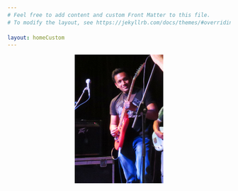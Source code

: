 ```yaml
---
# Feel free to add content and custom Front Matter to this file.
# To modify the layout, see https://jekyllrb.com/docs/themes/#overriding-theme-defaults

layout: homeCustom
---
```

 <title>Koondi Mitra</title>


<script type="text/javascript">
<!--
var dp0=new Image()
dp0.src="/DP/dp0.jpg"
var dp1=new Image()
dp1.src="/DP/dp1.jpg"
var dp2=new Image()
dp2.src="/DP/dp2.jpg"
//-->
</script>


<div style="
  width: 200px;
  height: 600px
  background: rgba(0, 0, 0, 0.4);
  text-align: center;
  margin: auto;
  margin-top: 2%;
  color: white;
  font-family: 'Century Gothic',sans-serif;
">
  <img src="/DP/dp0.jpg" name="slide" alt="No Picture Available" class="box-img">
<script>
<!--
//variable that will increment through the images
var step=0
function slideit(){
//if browser does not support the image object, exit.
if (!document.images)
return
document.images.slide.src=eval("dp"+step+".src")
if (step<2)
step++
else
step=0
//call function "slideit()" every 2.5 seconds
setTimeout("slideit()",10000)
}
slideit()
//-->
</script>